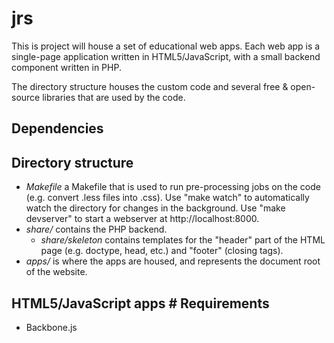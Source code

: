 # jrs
This is project will house a set of educational web apps. Each
web app is a single-page application written in HTML5/JavaScript, with
a small backend component written in PHP.

The directory structure houses the custom code and several free &
open-source libraries that are used by the code.

## Dependencies


## Directory structure
- *Makefile* a Makefile that is used to run pre-processing jobs on the
  code (e.g. convert .less files into .css). Use "make watch" to
  automatically watch the directory for changes in the background. Use
  "make devserver" to start a webserver at http://localhost:8000.
- *share/* contains the PHP backend.
    - *share/skeleton* contains templates for the "header" part of the
    HTML page (e.g. doctype, head, etc.) and "footer" (closing tags).
- *apps/* is where the apps are housed, and represents the document
root of the website.


## HTML5/JavaScript apps # Requirements
- Backbone.js
